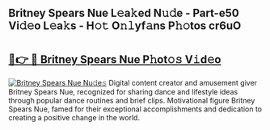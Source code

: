 ## Britney Spears Nue L𝚎a𝚔ed N𝚞𝚍e - Part-e50 Vi𝚍𝚎o L𝚎a𝚔s - H𝚘𝚝 O𝚗𝚕yf𝚊ns P𝚑𝚘tos cr6uO

# <h2><a href="http://kf7b1us.oniu.top/?m=Britney+Spears+Nue">🔗👉 🔴 Britney Spears Nue P𝚑ot𝚘𝚜 V𝚒d𝚎o</a></h2>

[![Britney Spears Nue Nu𝚍e𝚜](https://i.imgur.com/0qMVB7G.gif)](http://kf7b1us.oniu.top/?m=Britney+Spears+Nue)
Digital content creator and amusement giver Britney Spears Nue, recognized for sharing dance and lifestyle ideas through popular dance routines and brief clips. Motivational figure Britney Spears Nue, famed for their exceptional accomplishments and dedication to creating a positive change in the world.  
